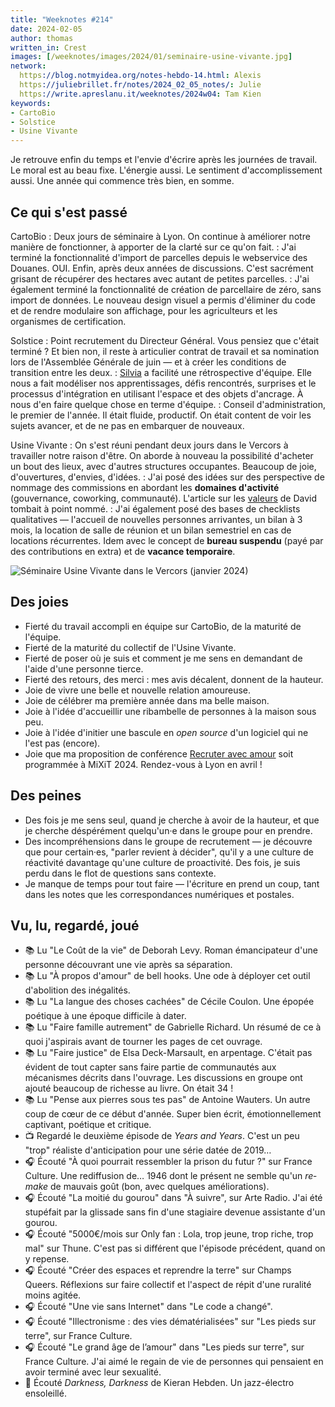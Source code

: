 ```yaml
---
title: "Weeknotes #214"
date: 2024-02-05
author: thomas
written_in: Crest
images: [/weeknotes/images/2024/01/seminaire-usine-vivante.jpg]
network:
  https://blog.notmyidea.org/notes-hebdo-14.html: Alexis
  https://juliebrillet.fr/notes/2024_02_05_notes/: Julie
  https://write.apreslanu.it/weeknotes/2024w04: Tam Kien
keywords:
- CartoBio
- Solstice
- Usine Vivante
---
```


Je retrouve enfin du temps et l'envie d'écrire après les journées de travail. Le moral est au beau fixe. L'énergie aussi. Le sentiment d'accomplissement aussi. Une année qui commence très bien, en somme.

<!--more-->

## Ce qui s'est passé

CartoBio
: Deux jours de séminaire à Lyon. On continue à améliorer notre manière de fonctionner, à apporter de la clarté sur ce qu'on fait.
: J'ai terminé la fonctionnalité d'import de parcelles depuis le webservice des Douanes. OUI. Enfin, après deux années de discussions. C'est sacrément grisant de récupérer des hectares avec autant de petites parcelles.
: J'ai également terminé la fonctionnalité de création de parcellaire de zéro, sans import de données. Le nouveau design visuel a permis d'éliminer du code et de rendre modulaire son affichage, pour les agriculteurs et les organismes de certification.

Solstice
: Point recrutement du Directeur Général. Vous pensiez que c'était terminé ? Et bien non, il reste à articulier contrat de travail et sa nomination lors de l'Assemblée Générale de juin — et à créer les conditions de transition entre les deux.
: [Silvia] a facilité une rétrospective d'équipe. Elle nous a fait modéliser nos apprentissages, défis rencontrés, surprises et le processus d'intégration en utilisant l'espace et des objets d'ancrage. À nous d'en faire quelque chose en terme d'équipe.
: Conseil d'administration, le premier de l'année. Il était fluide, productif. On était content de voir les sujets avancer, et de ne pas en embarquer de nouveaux.

Usine Vivante
: On s'est réuni pendant deux jours dans le Vercors à travailler notre raison d'être. On aborde à nouveau la possibilité d'acheter un bout des lieux, avec d'autres structures occupantes. Beaucoup de joie, d'ouvertures, d'envies, d'idées.
: J'ai posé des idées sur des perspective de nommage des commissions en abordant les **domaines d'activité** (gouvernance, coworking, communauté). L'article sur les [valeurs](https://larlet.fr/david/2024/02/02/) de David tombait à point nommé.
: J'ai également posé des bases de checklists qualitatives — l'accueil de nouvelles personnes arrivantes, un bilan à 3 mois, la location de salle de réunion et un bilan semestriel en cas de locations récurrentes. Idem avec le concept de **bureau suspendu** (payé par des contributions en extra) et de **vacance temporaire**.

![](/weeknotes/images/2024/01/seminaire-usine-vivante.jpg "Séminaire Usine Vivante dans le Vercors (janvier 2024)")

## Des joies

- Fierté du travail accompli en équipe sur CartoBio, de la maturité de l'équipe.
- Fierté de la maturité du collectif de l'Usine Vivante.
- Fierté de poser où je suis et comment je me sens en demandant de l'aide d'une personne tierce.
- Fierté des retours, des merci : mes avis décalent, donnent de la hauteur.
- Joie de vivre une belle et nouvelle relation amoureuse.
- Joie de célébrer ma première année dans ma belle maison.
- Joie à l'idée d'accueillir une ribambelle de personnes à la maison sous peu.
- Joie à l'idée d'initier une bascule en _open source_ d'un logiciel qui ne l'est pas (encore).
- Joie que ma proposition de conférence [Recruter avec amour](http://mixitconf.org/2024/recruter-avec-amour) soit programmée à MiXiT 2024. Rendez-vous à Lyon en avril !

## Des peines

- Des fois je me sens seul, quand je cherche à avoir de la hauteur, et que je cherche déspérément quelqu'un·e dans le groupe pour en prendre.
- Des incompréhensions dans le groupe de recrutement — je découvre que pour certain·es, "parler revient à décider", qu'il y a une culture de réactivité davantage qu'une culture de proactivité. Des fois, je suis perdu dans le flot de questions sans contexte.
- Je manque de temps pour tout faire — l'écriture en prend un coup, tant dans les notes que les correspondances numériques et postales.

## Vu, lu, regardé, joué

- 📚 Lu "Le Coût de la vie" de Deborah Levy. Roman émancipateur d'une personne découvrant une vie après sa séparation.
- 📚 Lu "À propos d'amour" de bell hooks. Une ode à déployer cet outil d'abolition des inégalités.
- 📚 Lu "La langue des choses cachées" de Cécile Coulon. Une épopée poétique à une époque difficile à dater.
- 📚 Lu "Faire famille autrement" de Gabrielle Richard. Un résumé de ce à quoi j'aspirais avant de tourner les pages de cet ouvrage.
- 📚 Lu "Faire justice" de Elsa Deck-Marsault, en arpentage. C'était pas évident de tout capter sans faire partie de communautés aux mécanismes décrits dans l'ouvrage. Les discussions en groupe ont ajouté beaucoup de richesse au livre. On était 34 !
- 📚 Lu "Pense aux pierres sous tes pas" de Antoine Wauters. Un autre coup de cœur de ce début d'année. Super bien écrit, émotionnellement captivant, poétique et critique.
- 📺 Regardé le deuxième épisode de <i lang="en">Years and Years</i>. C'est un peu "trop" réaliste d'anticipation pour une série datée de 2019…
- 🎧 Écouté "À quoi pourrait ressembler la prison du futur ?" sur France Culture. Une rediffusion de… 1946 dont le présent ne semble qu'un <i lang="en">remake</i> de mauvais goût (bon, avec quelques améliorations).
- 🎧 Écouté "La moitié du gourou" dans "À suivre", sur Arte Radio. J'ai été stupéfait par la glissade sans fin d'une stagiaire devenue assistante d'un gourou.
- 🎧 Écouté "5000€/mois sur Only fan : Lola, trop jeune, trop riche, trop mal" sur Thune. C'est pas si différent que l'épisode précédent, quand on y repense.
- 🎧 Écouté "Créer des espaces et reprendre la terre" sur Champs Queers. Réflexions sur faire collectif et l'aspect de répit d'une ruralité moins agitée.
- 🎧 Écouté "Une vie sans Internet" dans "Le code a changé".
- 🎧 Écouté "Illectronisme : des vies dématérialisées" sur "Les pieds sur terre", sur France Culture.
- 🎧 Écouté "Le grand âge de l’amour" dans "Les pieds sur terre", sur France Culture. J'ai aimé le regain de vie de personnes qui pensaient en avoir terminé avec leur sexualité.
- 🎵 Écouté <i lang="en">Darkness, Darkness</i> de Kieran Hebden. Un jazz-électro ensoleillé.

[Silvia]: https://fr.linkedin.com/in/silvia-griso-sayas
